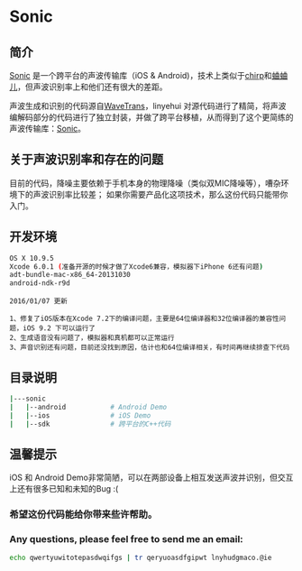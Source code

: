 Sonic
=====
## 简介
[Sonic](https://github.com/linyehui/sonic) 是一个跨平台的声波传输库（iOS & Android)，技术上类似于[chirp](http://chirp.io/)和[蛐蛐儿](http://www.xququ.com/index_cn.html)，但声波识别率上和他们还有很大的差距。

声波生成和识别的代码源自[WaveTrans](https://github.com/CloudSide/WaveTrans)，linyehui 对源代码进行了精简，将声波编解码部分的代码进行了独立封装，并做了跨平台移植，从而得到了这个更简练的声波传输库：[Sonic](https://github.com/linyehui/sonic)。

## 关于声波识别率和存在的问题
目前的代码，降噪主要依赖于手机本身的物理降噪（类似双MIC降噪等），嘈杂环境下的声波识别率比较差；
如果你需要产品化这项技术，那么这份代码只能带你入门。

## 开发环境
```bash
OS X 10.9.5
Xcode 6.0.1 (准备开源的时候才做了Xcode6兼容，模拟器下iPhone 6还有问题)
adt-bundle-mac-x86_64-20131030
android-ndk-r9d
```

```
2016/01/07 更新

1、修复了iOS版本在Xcode 7.2下的编译问题，主要是64位编译器和32位编译器的兼容性问题，iOS 9.2 下可以运行了
2、生成语音没有问题了，模拟器和真机都可以正常运行
3、声音识别还有问题，目前还没找到原因，估计也和64位编译相关，有时间再继续排查下代码

```

## 目录说明
```bash
|---sonic
|   |--android           # Android Demo
|   |--ios               # iOS Demo
|   |--sdk               # 跨平台的C++代码
```

## 温馨提示
iOS 和 Android Demo非常简陋，可以在两部设备上相互发送声波并识别，但交互上还有很多已知和未知的Bug :(

### 希望这份代码能给你带来些许帮助。

### Any questions, please feel free to send me an email: 
```bash
echo qwertyuwitotepasdwqifgs | tr qeryuoasdfgipwt lnyhudgmaco.@ie
```